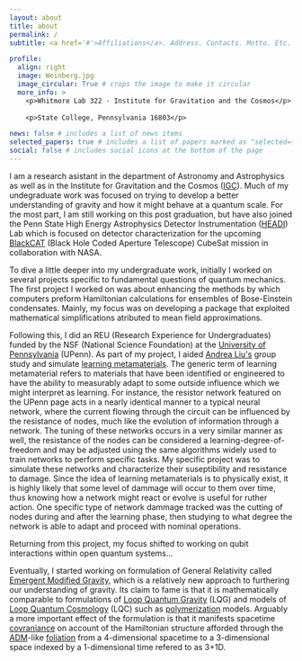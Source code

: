 ```yaml
---
layout: about
title: about
permalink: /
subtitle: <a href='#'>Affiliations</a>. Address. Contacts. Motto. Etc.

profile:
  align: right
  image: Weinberg.jpg
  image_circular: True # crops the image to make it circular
  more_info: >
    <p>Whitmore Lab 322 - Institute for Gravitation and the Cosmos</p>
    
    <p>State College, Pennsylvania 16803</p>

news: false # includes a list of news items
selected_papers: true # includes a list of papers marked as "selected={true}"
social: false # includes social icons at the bottom of the page
---
```



I am a research asistant in the department of Astronomy and Astrophysics as well as in the Institute for Gravitation and the Cosmos ([IGC](https://igc.psu.edu)). Much of my undegraduate work was focused on trying to develop a better understanding of gravity and how it might behave at a quantum scale. For the most part, I am still working on this post graduation, but have also joined the Penn State High Energy Astrophysics Detector Instrumentation ([HEADI](https://sites.psu.edu/headilab/)) Lab which is focused on detector characterization for the upcoming [BlackCAT](https://techport.nasa.gov/view/96341) (Black Hole Coded Aperture Telescope) CubeSat mission in collaboration with NASA.

To dive a little deeper into my undergraduate work, initially I worked on several projects specific to fundamental questions of quantum mechanics. The first project I worked on was about enhancing the methods by which computers preform Hamiltonian calculations for ensembles of Bose-Einstein condensates. Mainly, my focus was on developing a package that exploited mathematical simplifications atributed to mean field approximations. 

Following this, I did an REU (Research Experience for Undergraduates) funded by the NSF (National Science Foundation) at the [University of Pennsylvania](https://www.lrsm.upenn.edu/outreach/reu/) (UPenn). As part of my project, I aided [Andrea Liu's](https://live-sas-physics.pantheon.sas.upenn.edu/people/standing-faculty/andrea-liu) group study and simulate [learning metamaterials](https://www.lrsm.upenn.edu/highlight/an-electronic-metamaterial-capable-of-decentralized-physics-driven-learning/). The generic term of learning metamaterial refers to materials that have been identified or engineered to have the ability to measurably adapt to some outside influence which we might interpret as learning. For instance, the resistor network featured on the UPenn page acts in a nearly identical manner to a typical neural network, where the current flowing through the circuit can be influenced by the resistance of nodes, much like the evolution of information through a network. The tuning of these networks occurs in a very similar manner as well, the resistance of the nodes can be considered a learning-degree-of-freedom and may be adjusted using the same algorithms widely used to train networks to perform specific tasks. My specific project was to simulate these networks and characterize their suseptibility and resistance to damage. Since the idea of learning metamaterials is to physically exist, it is highly likely that some level of dammage will occur to them over time, thus knowing how a network might react or evolve is useful for ruther action. One specific type of network dammage tracked was the cutting of nodes during and after the learning phase, then studying to what degree the network is able to adapt and proceed with nominal operations.

Returning from this project, my focus shifted to working on qubit interactions within open quantum systems...

Eventually, I started working on formulation of General Relativity called [Emergent Modified Gravity](https://arxiv.org/abs/2404.06375), which is a relatively new approach to furthering our understanding of gravity. Its claim to fame is that it is mathematically comparable to formulations of [Loop Quantum Gravity](https://arxiv.org/abs/2104.04394) (LQG) and models of [Loop Quantum Cosmology](https://arxiv.org/abs/gr-qc/0601085) (LQC) such as [polymerization](https://par.nsf.gov/servlets/purl/10323847) models. Arguably a more important effect of the formulation is that it manifests spacetime [covraniance](https://journals.aps.org/prd/abstract/10.1103/PhysRevD.108.084066) on account of the Hamiltonian structure afforded through the [ADM](https://arxiv.org/pdf/2210.10103)-like [foliation](https://en.wikipedia.org/wiki/Foliation) from a 4-dimensional spacetime to a 3-dimensional space indexed by a 1-dimensional time refered to as 3+1D. 